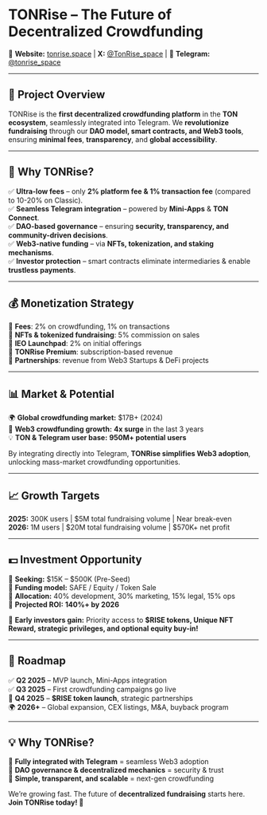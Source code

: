 
# **TONRise – The Future of Decentralized Crowdfunding**  

📍 **Website:** [tonrise.space](https://tonrise.space) |  **X:** [@TonRise_space](https://x.com/TonRise_space) | 📲 **Telegram:** [@tonrise_space](https://t.me/tonrise_space)  

---  

## **🚀 Project Overview**  
TONRise is the **first decentralized crowdfunding platform** in the **TON ecosystem**, seamlessly integrated into Telegram. We **revolutionize fundraising** through our **DAO model, smart contracts, and Web3 tools**, ensuring **minimal fees**, **transparency**, and **global accessibility**.  

---  

## **🔑 Why TONRise?**  
✅ **Ultra-low fees** – only **2% platform fee & 1% transaction fee** (compared to 10-20% on Classic).  
✅ **Seamless Telegram integration** – powered by **Mini-Apps** & **TON Connect**.  
✅ **DAO-based governance** – ensuring **security, transparency, and community-driven decisions**.  
✅ **Web3-native funding** – via **NFTs, tokenization, and staking mechanisms**.  
✅ **Investor protection** – smart contracts eliminate intermediaries & enable **trustless payments**.  

---  

## **💰 Monetization Strategy**  
🔹 **Fees**: 2% on crowdfunding, 1% on transactions  
🔹 **NFTs & tokenized fundraising**: 5% commission on sales  
🔹 **IEO Launchpad**: 2% on initial offerings  
🔹 **TONRise Premium**: subscription-based revenue  
🔹 **Partnerships**: revenue from Web3 Startups & DeFi projects  

---  

## **📊 Market & Potential**  
🌍 **Global crowdfunding market:** $17B+ (2024)  
🤖 **Web3 crowdfunding growth:** **4x surge** in the last 3 years  
💡 **TON & Telegram user base:** **950M+ potential users**  

By integrating directly into Telegram, **TONRise simplifies Web3 adoption**, unlocking mass-market crowdfunding opportunities.  

---  

## **📈 Growth Targets**  
**2025:** 300K users | $5M total fundraising volume | Near break-even  
**2026:** 1M users | $20M total fundraising volume | $570K+ net profit  

---  

## **💵 Investment Opportunity**  
🔹 **Seeking:** $15K – $500K (Pre-Seed)  
🔹 **Funding model:** SAFE / Equity / Token Sale  
🔹 **Allocation:** 40% development, 30% marketing, 15% legal, 15% ops  
🔹 **Projected ROI:** **140%+ by 2026**  

🚀 **Early investors gain:** Priority access to **$RISE tokens, Unique NFT Reward, strategic privileges, and optional equity buy-in!**  

---  

## **🎯 Roadmap**  
✅ **Q2 2025** – MVP launch, Mini-Apps integration  
✅ **Q3 2025** – First crowdfunding campaigns go live  
🚀 **Q4 2025** – **$RISE token launch**, strategic partnerships  
🌍 **2026+** – Global expansion, CEX listings, M&A, buyback program  

---  

## **💡 Why TONRise?**  
🔹 **Fully integrated with Telegram** = seamless Web3 adoption  
🔹 **DAO governance & decentralized mechanics** = security & trust  
🔹 **Simple, transparent, and scalable** = next-gen crowdfunding  

We’re growing fast. The future of **decentralized fundraising** starts here. **Join TONRise today! 🚀**  
